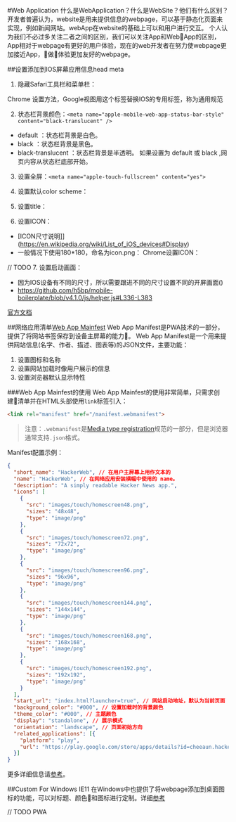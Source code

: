 #Web Application
什么是WebApplication？什么是WebSite？他们有什么区别？
开发者普遍认为，website是用来提供信息的webpage，可以基于静态化页面来实现，例如新闻网站。webApp在website的基础上可以和用户进行交互。
个人认为我们不必过多关注二者之间的区别，我们可以关注App和WebApp的区别，App相对于webpage有更好的用户体验，现在的web开发者在努力使webpage更加接近App，做体验更加友好的webpage。

##设置添加到IOS屏幕应用信息head meta

1. 隐藏Safari工具栏和菜单栏：
<meta name="apple-mobile-web-app-capable" content="yes">
Chrome 设置方法，Google视图用这个标签替换IOS的专用标签，称为通用规范
<meta name="mobile-web-app-capable" content="yes">

2. 状态栏背景颜色：`<meta name="apple-mobile-web-app-status-bar-style" content="black-translucent" />`
+ default ：状态栏背景是白色。
+ black ：状态栏背景是黑色。
+ black-translucent ：状态栏背景是半透明。 如果设置为 default 或 black ,网页内容从状态栏底部开始。

3. 设置全屏：`<meta name="apple-touch-fullscreen" content="yes">`

4. 设置默认color scheme：<meta name="apple-mobile-web-app-status-bar-style" content="black">

5. 设置title：<meta name="apple-mobile-web-app-title" content="">

6. 设置ICON：<link rel="apple-touch-icon" href="icon.png">
+ [ICON尺寸说明]](https://en.wikipedia.org/wiki/List_of_iOS_devices#Display)
+ 一般情况下使用180*180，命名为icon.png：<link rel="apple-touch-icon" href="icon.png">
Chrome设置ICON：<link rel="icon" sizes="192x192" href="highres-icon.png">


// TODO
7. 设置启动画面：<link rel="apple-touch-startup-image" media="(max-device-width: 480px) and (-webkit-min-device-pixel-ratio: 2)" href="img/startup-retina.png">
+ 因为IOS设备有不同的尺寸，所以需要跟进不同的尺寸设置不同的开屏画面()
+ https://github.com/h5bp/mobile-boilerplate/blob/v4.1.0/js/helper.js#L336-L383

[官方文档](https://developer.apple.com/safari/resources/#documentation/AppleApplications/Reference/SafariHTMLRef/Articles/MetaTags.html)



##网络应用清单[Web App Mainfest](https://developer.mozilla.org/en-US/docs/Web/Manifest)
Web App Manifest是PWA技术的一部分，提供了将网站书签保存到设备主屏幕的能力。
Web App Manifest是一个用来提供网站信息(名字、作者、描述、图表等)的JSON文件，主要功能：
1. 设置图标和名称
2. 设置网站加载时像用户展示的信息
3. 设置浏览器默认显示特性

###Web App Mainfest的使用
Web App Mainfest的使用非常简单，只需求创建清单并在HTML头部使用`link`标签引入：
```html
<link rel="manifest" href="/manifest.webmanifest">
```
> 注意：`.webmanifest`是[Media type registration](https://w3c.github.io/manifest/#media-type-registration)规范的一部分，但是浏览器通常支持`.json`格式。


Manifest配置示例：
```json
{
  "short_name": "HackerWeb", // 在用户主屏幕上用作文本的
  "name": "HackerWeb", // 在网络应用安装横幅中使用的 name。
  "description": "A simply readable Hacker News app.",
  "icons": [
    {
      "src": "images/touch/homescreen48.png",
      "sizes": "48x48",
      "type": "image/png"
    },
    {
      "src": "images/touch/homescreen72.png",
      "sizes": "72x72",
      "type": "image/png"
    },
    {
      "src": "images/touch/homescreen96.png",
      "sizes": "96x96",
      "type": "image/png"
    }, 
    {
      "src": "images/touch/homescreen144.png",
      "sizes": "144x144",
      "type": "image/png"
    }, 
    {
      "src": "images/touch/homescreen168.png",
      "sizes": "168x168",
      "type": "image/png"
    }, 
    {
      "src": "images/touch/homescreen192.png",
      "sizes": "192x192",
      "type": "image/png"
    }
  ],
  "start_url": "index.html?launcher=true", // 网站启动地址，默认为当前页面
  "background_color": "#000", // 设置加载时的背景颜色
  "theme_color": "#000", // 主题颜色
  "display": "standalone", // 展示模式
  "orientation": "landscape", // 页面初始方向
  "related_applications": [{
    "platform": "play",
    "url": "https://play.google.com/store/apps/details?id=cheeaun.hackerweb"
  }]
}
```
更多详细信息请[参考](https://developers.google.com/web/fundamentals/web-app-manifest/)。

##Custom For Windows IE11
在Windows中也提供了将webpage添加到桌面图标的功能，可以对标题、颜色和图标进行定制。详细[参考](https://docs.microsoft.com/en-us/previous-versions/windows/internet-explorer/ie-developer/samples/dn455106(v=vs.85))

// TODO PWA